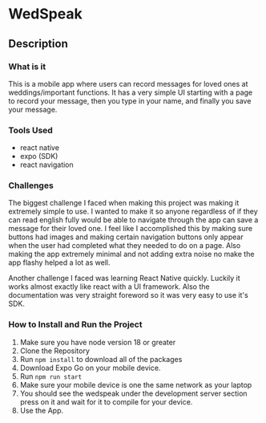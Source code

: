 # WedSpeak

## Description

### What is it

This is a mobile app where users can record messages for loved ones at weddings/important functions. It has a very simple UI starting with a page to record your message, then you type in your name, and finally you save your message.

### Tools Used

- react native
- expo (SDK)
- react navigation

### Challenges

The biggest challenge I faced when making this project was making it extremely simple to use. I wanted to make it so anyone regardless of if they can read english fully would be able to navigate through the app can save a message for their loved one. I feel like I accomplished this by making sure buttons had images and making certain navigation buttons only appear when the user had completed what they needed to do on a page. Also making the app extremely minimal and not adding extra noise no make the app flashy helped a lot as well.

Another challenge I faced was learning React Native quickly. Luckily it works almost exactly like react with a UI framework. Also the documentation was very straight foreword so it was very easy to use it's SDK.

### How to Install and Run the Project

1. Make sure you have node version 18 or greater
2. Clone the Repository
3. Run `npm install` to download all of the packages
4. Download Expo Go on your mobile device.
5. Run `npm run start`
6. Make sure your mobile device is one the same network as your laptop
7. You should see the wedspeak under the development server section press on it and wait for it to compile for your device.
8. Use the App.
